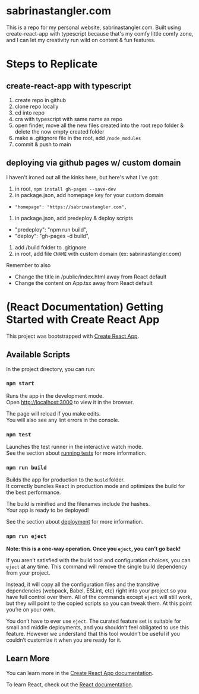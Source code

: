 # sabrinastangler.com

This is a repo for my personal website, sabrinastangler.com. Built using create-react-app with typescript because that's my comfy little comfy zone, and I can let my creativity run wild on content & fun features.

# Steps to Replicate

## create-react-app with typescript

1. create repo in github
2. clone repo locally
3. cd into repo
4. cra with typescript with same name as repo
5. open finder, move all the new files created into the root repo folder & delete the now empty created folder
6. make a .gitignore file in the root, add `/node_modules`
7. commit & push to main

## deploying via github pages w/ custom domain

I haven't ironed out all the kinks here, but here's what I've got:

1. in root, `npm install gh-pages --save-dev`
1. in package.json, add homepage key for your custom domain
  * `"homepage": "https://sabrinastangler.com",`
1. in package.json, add predeploy & deploy scripts
  * "predeploy": "npm run build",
  * "deploy": "gh-pages -d build",
1. add /build folder to .gitignore
1. in root, add file `CNAME` with custom domain (ex: sabrinastangler.com)

Remember to also

* Change the title in /public/index.html away from React default
* Change the content on App.tsx away from React default

# (React Documentation) Getting Started with Create React App

This project was bootstrapped with [Create React App](https://github.com/facebook/create-react-app).

## Available Scripts

In the project directory, you can run:

### `npm start`

Runs the app in the development mode.\
Open [http://localhost:3000](http://localhost:3000) to view it in the browser.

The page will reload if you make edits.\
You will also see any lint errors in the console.

### `npm test`

Launches the test runner in the interactive watch mode.\
See the section about [running tests](https://facebook.github.io/create-react-app/docs/running-tests) for more information.

### `npm run build`

Builds the app for production to the `build` folder.\
It correctly bundles React in production mode and optimizes the build for the best performance.

The build is minified and the filenames include the hashes.\
Your app is ready to be deployed!

See the section about [deployment](https://facebook.github.io/create-react-app/docs/deployment) for more information.

### `npm run eject`

**Note: this is a one-way operation. Once you `eject`, you can’t go back!**

If you aren’t satisfied with the build tool and configuration choices, you can `eject` at any time. This command will remove the single build dependency from your project.

Instead, it will copy all the configuration files and the transitive dependencies (webpack, Babel, ESLint, etc) right into your project so you have full control over them. All of the commands except `eject` will still work, but they will point to the copied scripts so you can tweak them. At this point you’re on your own.

You don’t have to ever use `eject`. The curated feature set is suitable for small and middle deployments, and you shouldn’t feel obligated to use this feature. However we understand that this tool wouldn’t be useful if you couldn’t customize it when you are ready for it.

## Learn More

You can learn more in the [Create React App documentation](https://facebook.github.io/create-react-app/docs/getting-started).

To learn React, check out the [React documentation](https://reactjs.org/).
